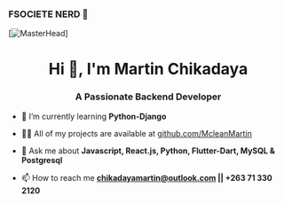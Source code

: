 ### FSOCIETE NERD 👋

[![MasterHead]([https://encrypted-tbn0.gstatic.com/images?q=tbn:ANd9GcRXTC3ZgV0uaa40tqNJWsG0cumKeQLJ_d5Ji1q8wsXGPAUWAeJ3jzQK6AKjimfanliI2Ak&usqp=CAU](https://encrypted-tbn0.gstatic.com/images?q=tbn:ANd9GcQOHPJZeHAAEx0Jo3E-1fphSES7BRE1088sBaN9ZyH9U4uVYFOyQZEfgNp-bYLzCjT0rRA&usqp=CAU))]
<h1 align="center">Hi 👋, I'm Martin Chikadaya</h1>
<h3 align="center">A Passionate Backend Developer</h3>

- 🌱 I’m currently learning **Python-Django**

- 👨‍💻 All of my projects are available at [github.com/McleanMartin](github.com/McleanMartin)

- 💬 Ask me about **Javascript, React.js, Python, Flutter-Dart, MySQL & Postgresql**

- 📫 How to reach me **chikadayamartin@outlook.com || +263 71 330 2120**






